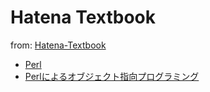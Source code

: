 # Hatena Textbook

from: [Hatena-Textbook](https://github.com/cateiru/Hatena-Textbook)

- [Perl](./perl.md)
- [Perlによるオブジェクト指向プログラミング](./oop_perl.md)
